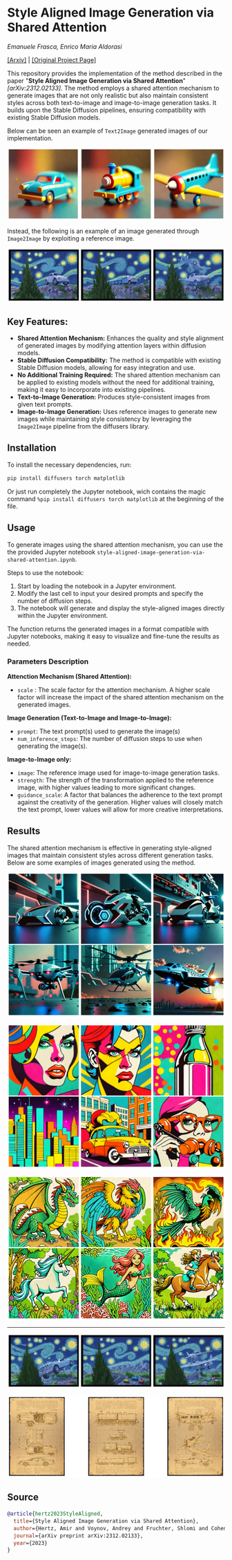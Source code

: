 # Style Aligned Image Generation via Shared Attention
*Emanuele Frasca, Enrico Maria Aldorasi*

[[Arxiv]](https://arxiv.org/abs/2312.02133) | [[Original Project Page]](https://style-aligned-gen.github.io/)

This repository provides the implementation of the method described in the paper "**Style Aligned Image Generation via Shared Attention**" *[arXiv:2312.02133]*. The method employs a shared attention mechanism to generate images that are not only realistic but also maintain consistent styles across both text-to-image and image-to-image generation tasks. It builds upon the Stable Diffusion pipelines, ensuring compatibility with existing Stable Diffusion models.

Below can be seen an example of `Text2Image` generated images of our implementation.

![prompt output](images/output_p.png)

Instead, the following is an example of an image generated through `Image2Image` by exploiting a reference image.

![promt and image output](images/output_p_and_i.png)



## Key Features:
- **Shared Attention Mechanism:** Enhances the quality and style alignment of generated images by modifying attention layers within diffusion models.
- **Stable Diffusion Compatibility:** The method is compatible with existing Stable Diffusion models, allowing for easy integration and use.
- **No Additional Training Required:** The shared attention mechanism can be applied to existing models without the need for additional training, making it easy to incorporate into existing pipelines.
- **Text-to-Image Generation:** Produces style-consistent images from given text prompts.
- **Image-to-Image Generation:** Uses reference images to generate new images while maintaining style consistency by leveraging the `Image2Image` pipeline from the diffusers library.


## Installation
To install the necessary dependencies, run:

```bash
pip install diffusers torch matplotlib
```

Or just run completely the Jupyter notebook, wich contains the magic command `%pip install diffusers torch matplotlib` at the beginning of the file.

## Usage

To generate images using the shared attention mechanism, you can use the the provided Jupyter notebook `style-aligned-image-generation-via-shared-attention.ipynb`.

Steps to use the notebook:
1.	Start by loading the notebook in a Jupyter environment.
2.	Modify the last cell to input your desired prompts and specify the number of diffusion steps.
3.	The notebook will generate and display the style-aligned images directly within the Jupyter environment.

The function returns the generated images in a format compatible with Jupyter notebooks, making it easy to visualize and fine-tune the results as needed.

### Parameters Description

**Attenction Mechanism (Shared Attention):**
- `scale` : The scale factor for the attention mechanism. A higher scale factor will increase the impact of the shared attention mechanism on the generated images.

**Image Generation (Text-to-Image and Image-to-Image):**
- `prompt`: The text prompt(s) used to generate the image(s)
- `num_inference_steps`: The number of diffusion steps to use when generating the image(s).

**Image-to-Image only:**
- `image`: The reference image used for image-to-image generation tasks.
- `strength`: The strength of the transformation applied to the reference image, with higher values leading to more significant changes.
- `guidance_scale`: A factor that balances the adherence to the text prompt against the creativity of the generation. Higher values will closely match the text prompt, lower values will allow for more creative interpretations.

## Results

The shared attention mechanism is effective in generating style-aligned images that maintain consistent styles across different generation tasks. Below are some examples of images generated using the method.

![alt text](images/image.png)

![alt text](images/image-1.png)

![alt text](images/image-2.png)

---

![alt text](images/image-3.png)

![alt text](images/image-4.png)

## Source

```bibtex
@article{hertz2023StyleAligned,
  title={Style Aligned Image Generation via Shared Attention},
  author={Hertz, Amir and Voynov, Andrey and Fruchter, Shlomi and Cohen-Or, Daniel},
  journal={arXiv preprint arXiv:2312.02133},
  year={2023}
}
```